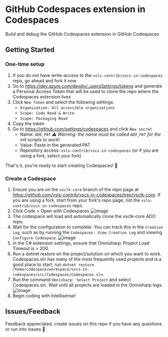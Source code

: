 # GitHub Codespaces extension in Codespaces

Build and debug the GitHub Codespaces extension in GitHub Codespaces

## Getting Started

### One-time setup
1. If you do not have write-access to the `vsls-contrib/vscs-in-codespaces` repo, go ahead and fork it now
1. Go to https://dev.azure.com/devdiv/_usersSettings/tokens and generate a Personal Access Token that will be used to clone the repo where the Codespaces extension lives
1. Click `New Token` and select the following settings:
    * `Organization: All accessible organizations`
    * `Scope: Code Read & Write`
    * `Scope: Packaging Read`
1. Copy the token
1. Go to https://github.com/settings/codespaces and click `New secret`
    * Name: `ADO_PAT` _:warning: Warning: the name must be called `ADO_PAT` for the init scripts to work!_
    * Value: Paste in the generated PAT
    * Repository access: `vsls-contrib/vscs-in-codespaces` (or if you are using a fork, select your fork)
    
That's it, you're ready to start creating Codespaces! :rocket:

### Create a Codespace
1. Ensure you are on the `vsclk-core` branch of the repo page at https://github.com/vsls-contrib/vscs-in-codespaces/tree/vsclk-core. If you are using a fork, start from your fork's repo page, not the `vsls-contrib/vscs-in-codespaces` repo.
1. Click Code > Open with Codespaces
![image](https://user-images.githubusercontent.com/33612256/101836197-cb767700-3af1-11eb-9a61-ce64a2f7ea0e.png)
1. The codespace will load and automatically clone the vsclk-core ADO repo.
1. Wait for the configuration to complete. You can track this in the `Creation Log`, such as by running the `Codespaces: View Creation Log` and viewing `Configure Codespace`.
![image](https://user-images.githubusercontent.com/746020/101095940-99a26500-3573-11eb-8bf1-1ae14d2d8dd1.png)
1. In the C# extension settings, ensure that Omnisharp: Project Load Timeout is > 200.
1. Run a dotnet restore on the project/solution on which you want to work. Codespaces.sln has many of the most frequently used projects and is a good place to start; run `dotnet restore /home/codespace/workspace/vscs-in-codespaces/src/Codespaces/Codespaces.sln`.
1. Run the command `Omnisharp: Select Project` and select Codespaces.sln. Wait until all projects are loaded in the Omnisharp logs.
![image](https://user-images.githubusercontent.com/33612256/101835693-01672b80-3af1-11eb-97d7-a5bda056f9d3.png)
1. Begin coding with Intellisense!

## Issues/Feedback

Feedback appreciated, create issues on this repo if you have any questions or run into issues 🤗
